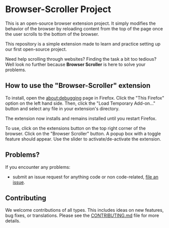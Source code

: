 # Browser-Scroller Project

This is an open-source browser extension project. It simply modifies the behavior of the browser by reloading content from the top of the page once the user scrolls to the bottom of the browser. 

This repository is a simple extension made to learn and practice setting up our first open-source project.

Need help scrolling through websites? Finding the task a bit too tedious? Well look no further because **Browser Scroller** is here to solve your problems.


## How to use the "Browser-Scroller" extension

To install, open the [about:debugging](https://firefox-source-docs.mozilla.org/devtools-user/about_colon_debugging/index.html) page in Firefox. Click the "This Firefox" option on the left hand side. Then, click the "Load Temporary Add-on..." button and select any file in your extension's directory. 

The extension now installs and remains installed until you restart Firefox. 

To use, click on the extensions button on the top right corner of the browser. Click on the "Browser Scroller" button. A popup box with a toggle feature should appear. Use the slider to activate/de-activate the extension.


## Problems?

If you encounter any problems:

- submit an issue request for anything code or non code-related, [file an issue](https://github.com/ossd-s25/Browser-Scroller/issues).


## Contributing

We welcome contributions of all types. This includes ideas on new features, bug fixes, or translations. Please see the [CONTRIBUTING.md](https://github.com/ossd-s25/Browser-Scroller/blob/main/CONTRIBUTING.md) file for more details.